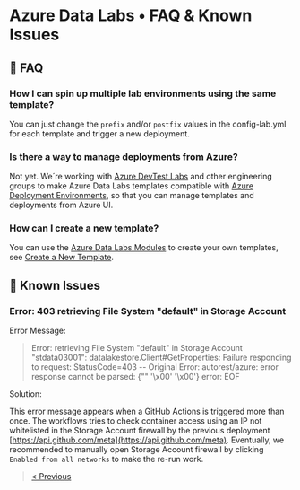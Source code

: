 # Azure Data Labs • FAQ & Known Issues

## 📘 FAQ

### How I can spin up multiple lab environments using the same template?

You can just change the `prefix` and/or `postfix` values in the config-lab.yml for each template and trigger a new deployment.

### Is there a way to manage deployments from Azure?

Not yet. We´re working with [Azure DevTest Labs](https://azure.microsoft.com/en-us/products/devtest-lab) and other engineering groups to make Azure Data Labs templates  compatible with [Azure Deployment Environments](https://techcommunity.microsoft.com/t5/azure-developer-community-blog/introducing-azure-deployment-environments/ba-p/3412095), so that you can manage templates and deployments from Azure UI.

### How can I create a new template?

You can use the [Azure Data Labs Modules](https://github.com/Azure/azure-data-labs-modules) to create your own templates, see [Create a New Template](./adl-createanewtemplate.md).

## 📕 Known Issues

### Error: 403 retrieving File System "default" in Storage Account

Error Message:

> Error: retrieving File System "default" in Storage Account "stdata03001": datalakestore.Client#GetProperties: Failure responding to request: StatusCode=403 -- Original Error: autorest/azure: error response cannot be parsed: {"" '\x00' '\x00'} error: EOF

Solution: 

This error message appears when a GitHub Actions is triggered more than once. The workflows tries to check container access using an IP not whitelisted in the Storage Account firewall by the previous deployment [https://api.github.com/meta](https://api.github.com/meta). Eventually, we recommended to manually open Storage Account firewall by clicking `Enabled from all networks` to make the re-run work.

>[< Previous](./adl-deployment-githubactions.md)
